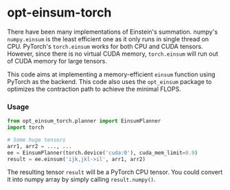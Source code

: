 # opt-einsum-torch

There have been many implementations of Einstein's summation. numpy's 
`numpy.einsum` is the least efficient one as it only runs in single thread on 
CPU. PyTorch's `torch.einsum` works for both CPU and CUDA tensors. However,
since there is no virtual CUDA memory, `torch.einsum` will run out of CUDA 
memory for large tensors. 

This code aims at implementing a memory-efficient `einsum` function using
PyTorch as the backend. This code also uses the `opt_einsum` package to 
optimizes the contraction path to achieve the minimal FLOPS.

### Usage

```python
from opt_einsum_torch.planner import EinsumPlanner
import torch

# Some huge tensors
arr1, arr2 = ..., ...
ee = EinsumPlanner(torch.device('cuda:0'), cuda_mem_limit=0.9)
result = ee.einsum('ijk,jkl->il', arr1, arr2)

```

The resulting tensor `result` will be a PyTorch CPU tensor. You could convert
it into numpy array by simply calling `result.numpy()`.
